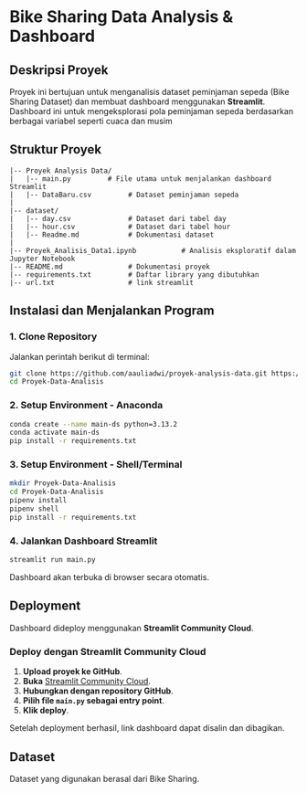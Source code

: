 # Bike Sharing Data Analysis & Dashboard

## Deskripsi Proyek
Proyek ini bertujuan untuk menganalisis dataset peminjaman sepeda (Bike Sharing Dataset) dan membuat dashboard menggunakan **Streamlit**. Dashboard ini untuk mengeksplorasi pola peminjaman sepeda berdasarkan berbagai variabel seperti cuaca dan musim

## Struktur Proyek
```
|-- Proyek Analysis Data/
|   |-- main.py         # File utama untuk menjalankan dashboard Streamlit
|   |-- DataBaru.csv         # Dataset peminjaman sepeda
|
|-- dataset/
|   |-- day.csv              # Dataset dari tabel day
|   |-- hour.csv             # Dataset dari tabel hour
|   |-- Readme.md            # Dokumentasi dataset
|
|-- Proyek_Analisis_Data1.ipynb           # Analisis eksploratif dalam Jupyter Notebook
|-- README.md                # Dokumentasi proyek
|-- requirements.txt         # Daftar library yang dibutuhkan
|-- url.txt                  # link streamlit
```

## Instalasi dan Menjalankan Program
### **1. Clone Repository**
Jalankan perintah berikut di terminal:
```bash
git clone https://github.com/aauliadwi/proyek-analysis-data.git https://github.com/veondas/Proyek-Data-Analisis.git
cd Proyek-Data-Analisis
```
### **2. Setup Environment - Anaconda**
```bash
conda create --name main-ds python=3.13.2
conda activate main-ds
pip install -r requirements.txt
```
### **3. Setup Environment - Shell/Terminal**
```bash
mkdir Proyek-Data-Analisis
cd Proyek-Data-Analisis
pipenv install
pipenv shell
pip install -r requirements.txt
```
### **4. Jalankan Dashboard Streamlit**
```bash
streamlit run main.py
```
Dashboard akan terbuka di browser secara otomatis.

## Deployment
Dashboard dideploy menggunakan **Streamlit Community Cloud**.

### **Deploy dengan Streamlit Community Cloud**
1. **Upload proyek ke GitHub**.
2. **Buka** [Streamlit Community Cloud](https://share.streamlit.io/).
3. **Hubungkan dengan repository GitHub**.
4. **Pilih file `main.py` sebagai entry point**.
5. **Klik deploy**.

Setelah deployment berhasil, link dashboard dapat disalin dan dibagikan.
## Dataset
Dataset yang digunakan berasal dari Bike Sharing.

